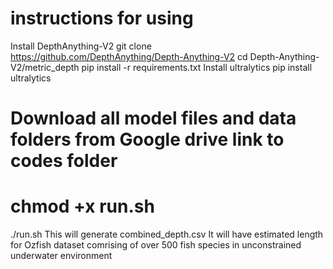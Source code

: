 # instructions for using 

Install DepthAnything-V2
git clone https://github.com/DepthAnything/Depth-Anything-V2
cd Depth-Anything-V2/metric_depth
pip install -r requirements.txt
Install ultralytics
pip install ultralytics

# Download all model files and data folders from Google drive link to codes folder

# chmod +x run.sh
./run.sh
This will generate combined_depth.csv
It will have estimated length for Ozfish dataset comrising of over 500 fish species in unconstrained underwater environment

